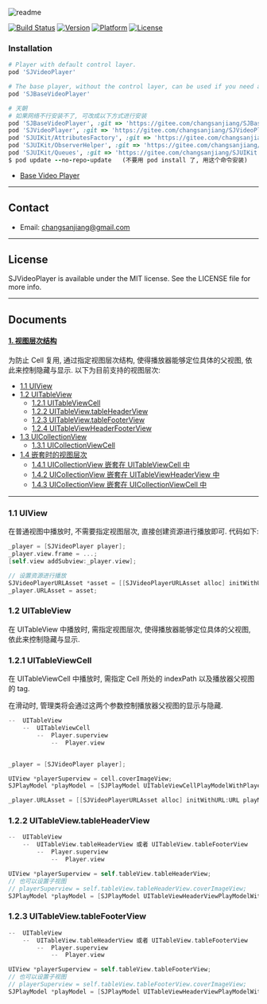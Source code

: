 ![readme](https://user-images.githubusercontent.com/37614260/43947531-922a0712-9cb2-11e8-8f8d-4823a21308d3.png)

[![Build Status](https://travis-ci.org/changsanjiang/SJVideoPlayer.svg?branch=master)](https://travis-ci.org/changsanjiang/SJVideoPlayer)
[![Version](https://img.shields.io/cocoapods/v/SJVideoPlayer.svg?style=flat)](https://cocoapods.org/pods/SJVideoPlayer)
[![Platform](https://img.shields.io/badge/platform-iOS-blue.svg)](https://github.com/changsanjiang)
[![License](https://img.shields.io/github/license/changsanjiang/SJVideoPlayer.svg)](https://github.com/changsanjiang/SJVideoPlayer/blob/master/LICENSE.md)

### Installation
```ruby
# Player with default control layer.
pod 'SJVideoPlayer'

# The base player, without the control layer, can be used if you need a custom control layer.
pod 'SJBaseVideoPlayer'

# 天朝
# 如果网络不行安装不了, 可改成以下方式进行安装
pod 'SJBaseVideoPlayer', :git => 'https://gitee.com/changsanjiang/SJBaseVideoPlayer.git'
pod 'SJVideoPlayer', :git => 'https://gitee.com/changsanjiang/SJVideoPlayer.git'
pod 'SJUIKit/AttributesFactory', :git => 'https://gitee.com/changsanjiang/SJUIKit.git'
pod 'SJUIKit/ObserverHelper', :git => 'https://gitee.com/changsanjiang/SJUIKit.git'
pod 'SJUIKit/Queues', :git => 'https://gitee.com/changsanjiang/SJUIKit.git'
$ pod update --no-repo-update   (不要用 pod install 了, 用这个命令安装)
```
- [Base Video Player](https://github.com/changsanjiang/SJBaseVideoPlayer)

___

## Contact
* Email: changsanjiang@gmail.com

___

## License
SJVideoPlayer is available under the MIT license. See the LICENSE file for more info.

___

## Documents

#### [1. 视图层次结构](#1)

<p>
为防止 Cell 复用, 通过指定视图层次结构, 使得播放器能够定位具体的父视图, 依此来控制隐藏与显示.  以下为目前支持的视图层次:
</p>

* [1.1 UIView](#1.1)
* [1.2 UITableView](#1.2)
    * [1.2.1 UITableViewCell](#1.2.1)
    * [1.2.2 UITableView.tableHeaderView](#1.2.2)
    * [1.2.3 UITableView.tableFooterView](#1.2.3)
    * [1.2.4 UITableViewHeaderFooterView](#1.2.4)
* [1.3 UICollectionView](#1.3)
    * [1.3.1 UICollectionViewCell](#1.3.1)
* [1.4  嵌套时的视图层次](#1.4)
    * [1.4.1 UICollectionView 嵌套在 UITableViewCell 中](#1.4.1)
    * [1.4.2 UICollectionView 嵌套在 UITableViewHeaderView 中](#1.4.2)
    * [1.4.3 UICollectionView 嵌套在 UICollectionViewCell 中](#1.4.3)

___

<h3 id="1.1">1.1 UIView</h3>  

<p>
在普通视图中播放时, 不需要指定视图层次, 直接创建资源进行播放即可. 代码如下: 
</p>

```Objective-C
_player = [SJVideoPlayer player];
_player.view.frame = ...;
[self.view addSubview:_player.view];

// 设置资源进行播放
SJVideoPlayerURLAsset *asset = [[SJVideoPlayerURLAsset alloc] initWithURL:URL];
_player.URLAsset = asset;
```

<h3 id="1.2">1.2 UITableView</h3>

<p>
在 UITableView 中播放时, 需指定视图层次, 使得播放器能够定位具体的父视图, 依此来控制隐藏与显示.
</p>

<h3 id="1.2.1">1.2.1 UITableViewCell</h3>

<p>
在 UITableViewCell 中播放时, 需指定 Cell 所处的 indexPath 以及播放器父视图的 tag. 

在滑动时, 管理类将会通过这两个参数控制播放器父视图的显示与隐藏.
</p>

```Objective-C
--  UITableView
    --  UITableViewCell
        --  Player.superview
            --  Player.view


_player = [SJVideoPlayer player];

UIView *playerSuperview = cell.coverImageView;
SJPlayModel *playModel = [SJPlayModel UITableViewCellPlayModelWithPlayerSuperviewTag:playerSuperview.tag atIndexPath:indexPath tableView:self.tableView];

_player.URLAsset = [[SJVideoPlayerURLAsset alloc] initWithURL:URL playModel:playModel];
```

<h3 id="1.2.2">1.2.2 UITableView.tableHeaderView</h3>

```Objective-C
--  UITableView
    --  UITableView.tableHeaderView 或者 UITableView.tableFooterView  
        --  Player.superview
            --  Player.view

UIView *playerSuperview = self.tableView.tableHeaderView;
// 也可以设置子视图
// playerSuperview = self.tableView.tableHeaderView.coverImageView;
SJPlayModel *playModel = [SJPlayModel UITableViewHeaderViewPlayModelWithPlayerSuperview:playerSuperview tableView:self.tableView];
```

<h3 id="1.2.3">1.2.3 UITableView.tableFooterView</h3>

```Objective-C
--  UITableView
    --  UITableView.tableHeaderView 或者 UITableView.tableFooterView  
        --  Player.superview
            --  Player.view

UIView *playerSuperview = self.tableView.tableFooterView;
// 也可以设置子视图
// playerSuperview = self.tableView.tableFooterView.coverImageView;
SJPlayModel *playModel = [SJPlayModel UITableViewHeaderViewPlayModelWithPlayerSuperview:playerSuperview tableView:self.tableView];
```
